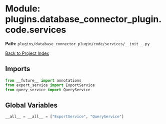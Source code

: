 # Module: plugins.database_connector_plugin.code.services

**Path:** `plugins/database_connector_plugin/code/services/__init__.py`

[Back to Project Index](../../../../../index.md)

## Imports
```python
from __future__ import annotations
from export_service import ExportService
from query_service import QueryService
```

## Global Variables
```python
__all__ = __all__ = ["ExportService", "QueryService"]
```
